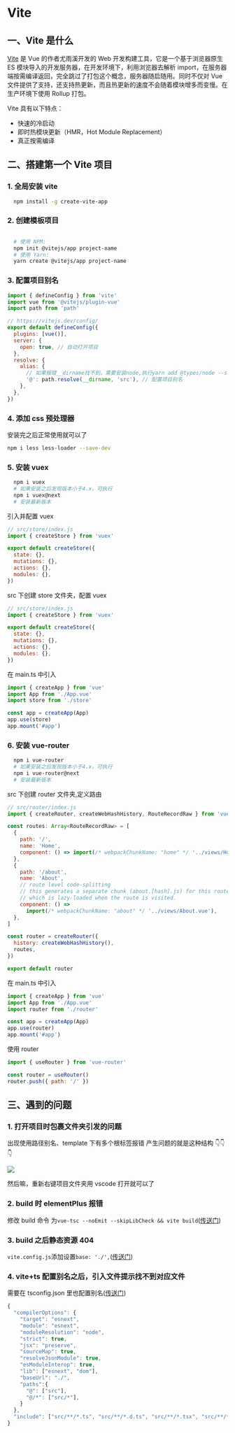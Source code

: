 # Vite

## 一、Vite 是什么

[Vite](https://vitejs.cn/) 是 Vue 的作者尤雨溪开发的 Web 开发构建工具，它是一个基于浏览器原生 ES 模块导入的开发服务器，在开发环境下，利用浏览器去解析 import，在服务器端按需编译返回，完全跳过了打包这个概念，服务器随启随用。同时不仅对 Vue 文件提供了支持，还支持热更新，而且热更新的速度不会随着模块增多而变慢。在生产环境下使用 Rollup 打包。

Vite 具有以下特点：

- 快速的冷启动
- 即时热模块更新（HMR，Hot Module Replacement）
- 真正按需编译

## 二、搭建第一个 Vite 项目

### 1. 全局安装 vite

```bash
  npm install -g create-vite-app
```

### 2. 创建模板项目

```bash

  # 使用 NPM:
  npm init @vitejs/app project-name
  # 使用 Yarn:
  yarn create @vitejs/app project-name
```

### 3. 配置项目别名

```js
import { defineConfig } from 'vite'
import vue from '@vitejs/plugin-vue'
import path from 'path'

// https://vitejs.dev/config/
export default defineConfig({
  plugins: [vue()],
  server: {
    open: true, // 自动打开项目
  },
  resolve: {
    alias: {
      // 如果报错__dirname找不到，需要安装node,执行yarn add @types/node --save-dev
      '@': path.resolve(__dirname, 'src'), // 配置项目别名
    },
  },
})
```

### 4. 添加 css 预处理器

安装完之后正常使用就可以了

```bash
npm i less less-loader --save-dev
```

### 5. 安装 vuex

```bash
  npm i vuex
  # 如果安装之后发现版本小于4.x，可执行
  npm i vuex@next
  # 安装最新版本
```

引入并配置 vuex

```js
// src/store/index.js
import { createStore } from 'vuex'

export default createStore({
  state: {},
  mutations: {},
  actions: {},
  modules: {},
})
```

src 下创建 store 文件夹，配置 vuex

```js
// src/store/index.js
import { createStore } from 'vuex'

export default createStore({
  state: {},
  mutations: {},
  actions: {},
  modules: {},
})
```

在 main.ts 中引入

```js
import { createApp } from 'vue'
import App from './App.vue'
import store from './store'

const app = createApp(App)
app.use(store)
app.mount('#app')
```

### 6. 安装 vue-router

```bash
  npm i vue-router
  # 如果安装之后发现版本小于4.x，可执行
  npm i vue-router@next
  # 安装最新版本
```

src 下创建 router 文件夹,定义路由

```js
// src/router/index.js
import { createRouter, createWebHashHistory, RouteRecordRaw } from 'vue-router'

const routes: Array<RouteRecordRaw> = [
  {
    path: '/',
    name: 'Home',
    component: () => import(/* webpackChunkName: "home" */ '../views/Home.vue'),
  },
  {
    path: '/about',
    name: 'About',
    // route level code-splitting
    // this generates a separate chunk (about.[hash].js) for this route
    // which is lazy-loaded when the route is visited.
    component: () =>
      import(/* webpackChunkName: "about" */ '../views/About.vue'),
  },
]

const router = createRouter({
  history: createWebHashHistory(),
  routes,
})

export default router
```

在 main.ts 中引入

```js
import { createApp } from 'vue'
import App from './App.vue'
import router from './router'

const app = createApp(App)
app.use(router)
app.mount('#app')
```

使用 router

```js
import { useRouter } from 'vue-router'

const router = useRouter()
router.push({ path: '/' })
```

## 三、遇到的问题

### 1. 打开项目时包裹文件夹引发的问题

出现使用路径别名、template 下有多个根标签报错
产生问题的就是这种结构 👇👇👇

![ ](/assets/vite/path-err.jpg)

然后嘛，重新右键项目文件夹用 vscode 打开就可以了

### 2. build 时 elementPlus 报错

修改 build 命令 为`vue-tsc --noEmit --skipLibCheck && vite build`([传送门](https://github.com/element-plus/element-plus/issues/1886))

### 3. build 之后静态资源 404

`vite.config.js`添加设置`base: './',`([传送门](https://blog.csdn.net/qq_17497931/article/details/109510796))

### 4. vite+ts 配置别名之后，引入文件提示找不到对应文件

需要在 tsconfig.json 里也配置别名([传送门](https://www.cnblogs.com/zhuxingqing/p/14878694.html))

```js
{
  "compilerOptions": {
    "target": "esnext",
    "module": "esnext",
    "moduleResolution": "node",
    "strict": true,
    "jsx": "preserve",
    "sourceMap": true,
    "resolveJsonModule": true,
    "esModuleInterop": true,
    "lib": ["esnext", "dom"],
    "baseUrl": "./",
    "paths":{
      "@": ["src"],
      "@/*": ["src/*"],
    }
  },
  "include": ["src/**/*.ts", "src/**/*.d.ts", "src/**/*.tsx", "src/**/*.vue"]
}
```
